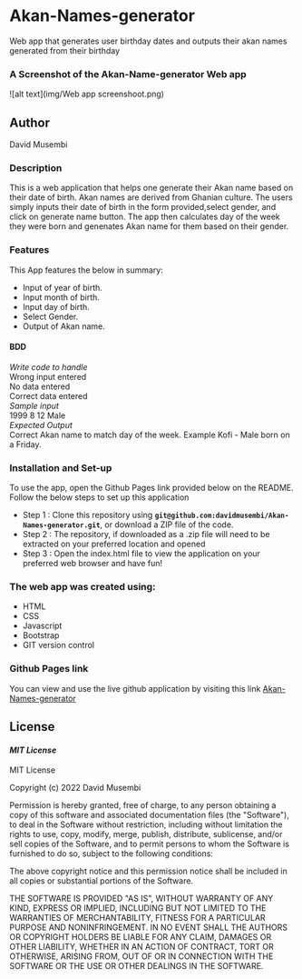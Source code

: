 # Akan-Names-generator
Web app that generates user birthday dates and outputs their akan names generated from their birthday
### A Screenshot of the Akan-Name-generator Web app
![alt text](img/Web app screenshoot.png)

## Author
David Musembi

### Description
   This is a  web application that helps one generate their Akan name based on their date of birth. Akan names are derived from Ghanian culture.
   The users simply inputs their date of birth in the form provided,select gender, and click on generate name button.
   The app then calculates day of the week they were born and genenates Akan name for them based on their gender.
### Features
This App features the below in summary:
* Input of year of birth.
* Input month of birth.
* Input day of birth.
* Select Gender.
* Output of Akan name.

#### **BDD**
*Write code to handle*<br>
Wrong input entered <br>
No data entered <br>
Correct data entered<br> 
*Sample input*<br>
1999    8   12  Male<br> 
*Expected Output* <br>
Correct Akan name to match day of the week. Example Kofi - Male born on a Friday.<br>

### Installation and Set-up
To use the app, open the Github Pages link provided below on the README.
Follow the below steps to set up this application
* Step 1 : Clone this repository using **`git@github.com:davidmusembi/Akan-Names-generator.git`**, or download a ZIP file of the code.
* Step 2 : The repository, if downloaded as a .zip file will need to be extracted on your preferred location and opened
* Step 3 : Open the index.html file to view the application on your preferred web browser and have fun!

  
### The web app was created using:
* HTML  
* CSS
* Javascript  
* Bootstrap
* GIT version control


### Github Pages link
You can view and use the live github application by visiting this link [Akan-Names-generator](https://davidmusembi.github.io/Akan-Names-generator/)

## License
#### *MIT License*
MIT License

Copyright (c) 2022 David Musembi

Permission is hereby granted, free of charge, to any person obtaining a copy
of this software and associated documentation files (the "Software"), to deal
in the Software without restriction, including without limitation the rights
to use, copy, modify, merge, publish, distribute, sublicense, and/or sell
copies of the Software, and to permit persons to whom the Software is
furnished to do so, subject to the following conditions:

The above copyright notice and this permission notice shall be included in all
copies or substantial portions of the Software.

THE SOFTWARE IS PROVIDED "AS IS", WITHOUT WARRANTY OF ANY KIND, EXPRESS OR
IMPLIED, INCLUDING BUT NOT LIMITED TO THE WARRANTIES OF MERCHANTABILITY,
FITNESS FOR A PARTICULAR PURPOSE AND NONINFRINGEMENT. IN NO EVENT SHALL THE
AUTHORS OR COPYRIGHT HOLDERS BE LIABLE FOR ANY CLAIM, DAMAGES OR OTHER
LIABILITY, WHETHER IN AN ACTION OF CONTRACT, TORT OR OTHERWISE, ARISING FROM,
OUT OF OR IN CONNECTION WITH THE SOFTWARE OR THE USE OR OTHER DEALINGS IN THE
SOFTWARE.
